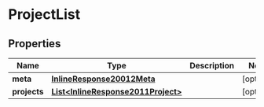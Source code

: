 
# ProjectList

## Properties
Name | Type | Description | Notes
------------ | ------------- | ------------- | -------------
**meta** | [**InlineResponse20012Meta**](InlineResponse20012Meta.md) |  |  [optional]
**projects** | [**List&lt;InlineResponse2011Project&gt;**](InlineResponse2011Project.md) |  |  [optional]



